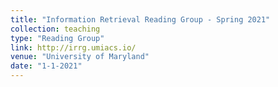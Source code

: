 ```yaml
---
title: "Information Retrieval Reading Group - Spring 2021"
collection: teaching
type: "Reading Group"
link: http://irrg.umiacs.io/
venue: "University of Maryland"
date: "1-1-2021"
---
```

